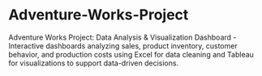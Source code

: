 # Adventure-Works-Project
Adventure Works Project: Data Analysis &amp; Visualization Dashboard - Interactive dashboards analyzing sales, product inventory, customer behavior, and production costs using Excel for data cleaning and Tableau for visualizations to support data-driven decisions.
